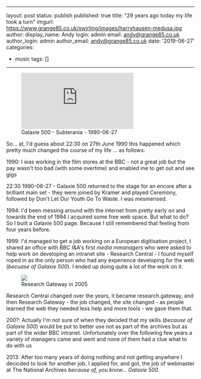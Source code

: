 ---
layout: post
status: publish
published: true
title: "29 years ago today my life took a turn"
imgurl: https://www.grange85.co.uk/swirling/images/harryhausen-medusa.jpg
author:
  display_name: Andy
  login: admin
  email: andy@grange85.co.uk
author_login: admin
author_email: andy@grange85.co.uk
date: '2019-06-27'
categories:
 - music
tags: []
 - --
<figure class="caption aligncenter"><iframe src="https://www.youtube.com/embed/ozeRVpP4T0Q?start=2302" frameborder="0" allowfullscreen></iframe><figcaption class="caption-text">Galaxie 500 - Subterania - 1990-06-27</figcaption></figure>

So... at, I'd guess about 22:30 on 27th June 1990 this happened which pretty much changed the course of my life ... as follows:

1990: I was working in the film stores at the BBC - not a great job but the pay wasn't too bad (with some overtime) and enabled me to get out and see gigs

22:30 1990-06-27 - Galaxie 500 returned to the stage for an encore after a brilliant main set - they were joined by Kramer and played Ceremony, followed by Don't Let Our Youth Go To Waste. I was mesmerised.

1994: I'd been messing around with the internet from pretty early on and towards the end of 1994 I acquired some free web space. But what to do? So I built a Galaxie 500 page. Because I still remembered that feeling from four years before.

1999: I'd managed to get a job working on a European digitisation project, I shared an office with BBC I&A's first _media mmanagers_ who were asked to help work on developing an intranet site - Research Central - I found myself roped in as the only person who had any experience developing for the web (_becuase of Galaxie 500_). I ended up doing quite a lot of the work on it.

<figure><img src="{{site.baseurl}}/images/research-gateway.jpg" class="img-responsive" /><figcaption>Research Gateway in 2005</figcaption></figure>
Research Central changed over the years, it became research.gateway, and then Research Gateway - the job changed, the site changed - as people learned the web they needed less help and more tools - we gave them that.

200?: Actually I'm not sure of when they decided that my skills (_because of Galaxie 500_) would be put to better use not as part of the archives but as part of the wider BBC intranet. Unfortunately over the following few years a variety of managers came and went and none of them had a clue what to do with us

2013: After too many years of doing nothing and not getting anywhere I decicded to look for another job. I applied for, and got, the job of webmaster at The National Archives _because of, you know... Galaxie 500_.
